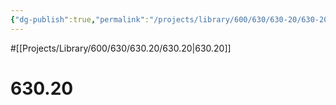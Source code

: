 ```yaml
---
{"dg-publish":true,"permalink":"/projects/library/600/630/630-20/630-20/","noteIcon":"0","created":"2024-01-24T15:24:09.132+09:00","updated":"2024-02-05T12:40:32.206+09:00"}
---
```


#[[Projects/Library/600/630/630.20/630.20\|630.20]]

# 630.20

